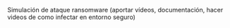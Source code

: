 Simulación de ataque ransomware (aportar vídeos, documentación, hacer videos de como infectar en entorno seguro)